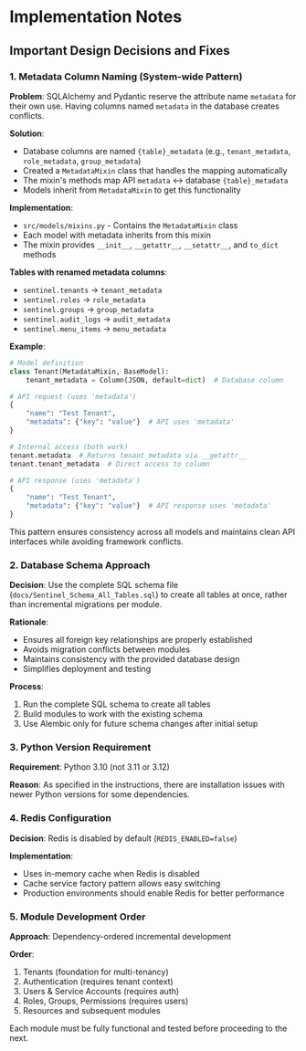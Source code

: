 # Implementation Notes

## Important Design Decisions and Fixes

### 1. Metadata Column Naming (System-wide Pattern)

**Problem**: SQLAlchemy and Pydantic reserve the attribute name `metadata` for their own use. Having columns named `metadata` in the database creates conflicts.

**Solution**: 
- Database columns are named `{table}_metadata` (e.g., `tenant_metadata`, `role_metadata`, `group_metadata`)
- Created a `MetadataMixin` class that handles the mapping automatically
- The mixin's methods map API `metadata` ↔ database `{table}_metadata`
- Models inherit from `MetadataMixin` to get this functionality

**Implementation**:
- `src/models/mixins.py` - Contains the `MetadataMixin` class
- Each model with metadata inherits from this mixin
- The mixin provides `__init__`, `__getattr__`, `__setattr__`, and `to_dict` methods

**Tables with renamed metadata columns**:
- `sentinel.tenants` → `tenant_metadata`
- `sentinel.roles` → `role_metadata`
- `sentinel.groups` → `group_metadata`
- `sentinel.audit_logs` → `audit_metadata`
- `sentinel.menu_items` → `menu_metadata`

**Example**:
```python
# Model definition
class Tenant(MetadataMixin, BaseModel):
    tenant_metadata = Column(JSON, default=dict)  # Database column

# API request (uses 'metadata')
{
    "name": "Test Tenant",
    "metadata": {"key": "value"}  # API uses 'metadata'
}

# Internal access (both work)
tenant.metadata  # Returns tenant_metadata via __getattr__
tenant.tenant_metadata  # Direct access to column

# API response (uses 'metadata')
{
    "name": "Test Tenant",
    "metadata": {"key": "value"}  # API response uses 'metadata'
}
```

This pattern ensures consistency across all models and maintains clean API interfaces while avoiding framework conflicts.

### 2. Database Schema Approach

**Decision**: Use the complete SQL schema file (`docs/Sentinel_Schema_All_Tables.sql`) to create all tables at once, rather than incremental migrations per module.

**Rationale**:
- Ensures all foreign key relationships are properly established
- Avoids migration conflicts between modules
- Maintains consistency with the provided database design
- Simplifies deployment and testing

**Process**:
1. Run the complete SQL schema to create all tables
2. Build modules to work with the existing schema
3. Use Alembic only for future schema changes after initial setup

### 3. Python Version Requirement

**Requirement**: Python 3.10 (not 3.11 or 3.12)

**Reason**: As specified in the instructions, there are installation issues with newer Python versions for some dependencies.

### 4. Redis Configuration

**Decision**: Redis is disabled by default (`REDIS_ENABLED=false`)

**Implementation**:
- Uses in-memory cache when Redis is disabled
- Cache service factory pattern allows easy switching
- Production environments should enable Redis for better performance

### 5. Module Development Order

**Approach**: Dependency-ordered incremental development

**Order**:
1. Tenants (foundation for multi-tenancy)
2. Authentication (requires tenant context)
3. Users & Service Accounts (requires auth)
4. Roles, Groups, Permissions (requires users)
5. Resources and subsequent modules

Each module must be fully functional and tested before proceeding to the next.